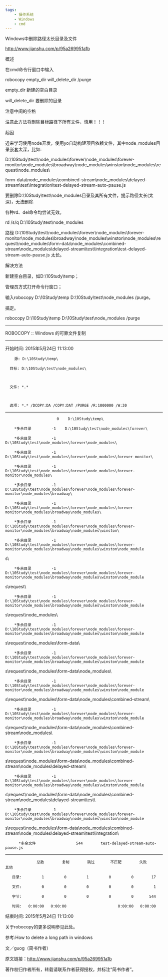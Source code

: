 ```yaml
---
tags:
    - 操作系统
    - Windows
    - cmd
---
```


Windows中删除路径太长目录及文件

http://www.jianshu.com/p/95a269951a1b





概述

在cmd命令行窗口中输入

robocopy empty_dir will_delete_dir /purge

empty_dir 新建的空白目录

will_delete_dir 要删除的目录

注意中间的空格

注意此方法将删除目标路径下所有文件，慎用！！！

起因

近来学习使用node开发，使用yo自动构建项目依赖文件，其中node_modules目录嵌套太深，比如:

D:\10Study\test\node_modules\forever\node_modules\forever-monitor\node_modules\broadway\node_modules\winston\node_modules\request\node_modules\

form-data\node_modules\combined-stream\node_modules\delayed-stream\test\integration\test-delayed-stream-auto-pause.js

要删除D:\10Study\test\node_modules目录及其所有文件，提示路径太长(太深)，无法删除.

各种rd、del命令均尝试无效。

rd /s/q D:\10Study\test\node_modules

路径 D:\10Study\test\node_modules\forever\node_modules\forever-monitor\node_modules\broadway\node_modules\winston\node_modules\request\node_modules\form-data\node_modules\combined-stream\node_modules\delayed-stream\test\integration\test-delayed-stream-auto-pause.js 太长。

解决方法

新建空白目录，如D:\10Study\temp；

管理员方式打开命令行窗口；

输入robocopy D:\10Study\temp D:\10Study\test\node_modules /purge。

搞定。

robocopy D:\10Study\temp D:\10Study\test\node_modules /purge



-------------------------------------------------------------------------------

   ROBOCOPY     ::     Windows 的可靠文件复制

-------------------------------------------------------------------------------



  开始时间: 2015年5月24日 11:13:00

        源: D:\10Study\temp\
    
      目标: D:\10Study\test\node_modules\



      文件: *.*



      选项: *.* /DCOPY:DA /COPY:DAT /PURGE /R:1000000 /W:30



------------------------------------------------------------------------------



                           0    D:\10Study\temp\
    
        *多余目录         -1    D:\10Study\test\node_modules\forever\
    
        *多余目录         -1    D:\10Study\test\node_modules\forever\node_modules\
    
        *多余目录         -1    D:\10Study\test\node_modules\forever\node_modules\forever-monitor\
    
        *多余目录         -1    D:\10Study\test\node_modules\forever\node_modules\forever-monitor\node_modules\
    
        *多余目录         -1    D:\10Study\test\node_modules\forever\node_modules\forever-monitor\node_modules\broadway\
    
        *多余目录         -1    D:\10Study\test\node_modules\forever\node_modules\forever-monitor\node_modules\broadway\node_modules\
    
        *多余目录         -1    D:\10Study\test\node_modules\forever\node_modules\forever-monitor\node_modules\broadway\node_modules\winston\
    
        *多余目录         -1    D:\10Study\test\node_modules\forever\node_modules\forever-monitor\node_modules\broadway\node_modules\winston\node_module

s\

        *多余目录         -1    D:\10Study\test\node_modules\forever\node_modules\forever-monitor\node_modules\broadway\node_modules\winston\node_module

s\request\

        *多余目录         -1    D:\10Study\test\node_modules\forever\node_modules\forever-monitor\node_modules\broadway\node_modules\winston\node_module

s\request\node_modules\

        *多余目录         -1    D:\10Study\test\node_modules\forever\node_modules\forever-monitor\node_modules\broadway\node_modules\winston\node_module

s\request\node_modules\form-data\

        *多余目录         -1    D:\10Study\test\node_modules\forever\node_modules\forever-monitor\node_modules\broadway\node_modules\winston\node_module

s\request\node_modules\form-data\node_modules\

        *多余目录         -1    D:\10Study\test\node_modules\forever\node_modules\forever-monitor\node_modules\broadway\node_modules\winston\node_module

s\request\node_modules\form-data\node_modules\combined-stream\

        *多余目录         -1    D:\10Study\test\node_modules\forever\node_modules\forever-monitor\node_modules\broadway\node_modules\winston\node_module

s\request\node_modules\form-data\node_modules\combined-stream\node_modules\

        *多余目录         -1    D:\10Study\test\node_modules\forever\node_modules\forever-monitor\node_modules\broadway\node_modules\winston\node_module

s\request\node_modules\form-data\node_modules\combined-stream\node_modules\delayed-stream\

        *多余目录         -1    D:\10Study\test\node_modules\forever\node_modules\forever-monitor\node_modules\broadway\node_modules\winston\node_module

s\request\node_modules\form-data\node_modules\combined-stream\node_modules\delayed-stream\test\

        *多余目录         -1    D:\10Study\test\node_modules\forever\node_modules\forever-monitor\node_modules\broadway\node_modules\winston\node_module

s\request\node_modules\form-data\node_modules\combined-stream\node_modules\delayed-stream\test\integration\

          *多余文件                  544        test-delayed-stream-auto-pause.js



------------------------------------------------------------------------------



                  总数        复制        跳过       不匹配        失败        其他
    
       目录:         1         0         1         0         0        17
    
       文件:         0         0         0         0         0         1
    
       字节:         0         0         0         0         0       544
    
       时间:   0:00:00   0:00:00                       0:00:00   0:00:00

   结束时间: 2015年5月24日 11:13:00

关于robocopy的更多说明参见此处。

参考:How to delete a long path in windows





文／guog（简书作者）

原文链接：http://www.jianshu.com/p/95a269951a1b

著作权归作者所有，转载请联系作者获得授权，并标注“简书作者”。

